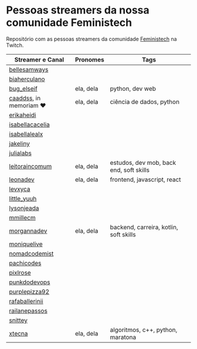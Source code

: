 # Pessoas streamers da nossa comunidade Feministech
Repositório com as pessoas streamers da comunidade [Feministech](https://www.twitch.tv/team/livecodergirls) na Twitch.

Streamer e Canal                                                 | Pronomes     | Tags
---------------------------------------------------------------- | ------------ | ----------------
[bellesamways](https://www.twitch.tv/bellesamways)               |              |
[biaherculano](https://www.twitch.tv/biaherculano)               |              |
[bug_elseif](https://www.twitch.tv/bug_elseif)                   | ela, dela    | python, dev web
[caaddss](https://www.twitch.tv/caaddss), in memoriam :heart:    | ela, dela    | ciência de dados, python
[erikaheidi](https://www.twitch.tv/erikaheidi)                   |              |
[isabellacacelia](https://www.twitch.tv/isabellacacelia)         |              |
[isabellalealx](https://www.twitch.tv/isabellalealx)             |              |
[jakeliny](https://www.twitch.tv/jakeliny)                       |              |
[julialabs](https://www.twitch.tv/julialabs)                     |              |
[leitoraincomum](https://www.twitch.tv/leitoraincomum)           |  ela, dela   | estudos, dev mob, back end, soft skills
[leonadev](https://www.twitch.tv/leonadev)                       |  ela, dela   | frontend, javascript, react
[levxyca](https://www.twitch.tv/levxyca)                         |              |
[little_yuuh](https://www.twitch.tv/little_yuuh)                 |              |
[lysonjeada](https://www.twitch.tv/lysonjeada)                   |              |
[mmillecm](https://www.twitch.tv/mmillecm)                       |              |
[morgannadev](https://www.twitch.tv/morgannadev)                 | ela, dela    | backend, carreira, kotlin, soft skills
[moniquelive](https://www.twitch.tv/moniquelive)                 |              |
[nomadcodemist](https://www.twitch.tv/nomadcodemist)             |              |
[pachicodes](https://www.twitch.tv/pachicodes)                   |              |
[pixlrose](https://www.twitch.tv/pixlrose)                       |              |
[punkdodevops](https://www.twitch.tv/punkdodevops)               |              |
[purplepizza92](https://www.twitch.tv/purplepizza92)             |              |
[rafaballerinii](https://www.twitch.tv/rafaballerinii)           |              |
[railanepassos](https://www.twitch.tv/railanepassos)             |              |
[snittey](https://www.twitch.tv/snittey)                         |              |
[xtecna](https://www.twitch.tv/xtecna)                           | ela, dela    | algoritmos, c++, python, maratona
